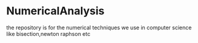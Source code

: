 # NumericalAnalysis
the repository is for the numerical techniques we use in computer science like bisection,newton raphson etc
